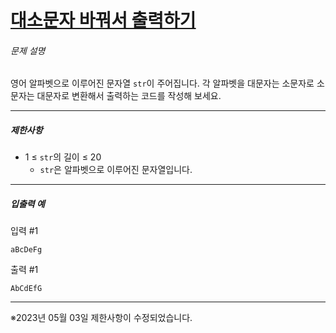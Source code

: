 # [대소문자 바꿔서 출력하기](https://school.programmers.co.kr/learn/courses/30/lessons/181949)


###### 문제 설명


영어 알파벳으로 이루어진 문자열 `str`이 주어집니다. 각 알파벳을 대문자는 소문자로 소문자는 대문자로 변환해서 출력하는 코드를 작성해 보세요.




---


##### 제한사항


* 1 ≤ `str`의 길이 ≤ 20
	+ `str`은 알파벳으로 이루어진 문자열입니다.




---


##### 입출력 예


입력 \#1



```
aBcDeFg

```

출력 \#1



```
AbCdEfG

```



---


※2023년 05월 03일 제한사항이 수정되었습니다.



